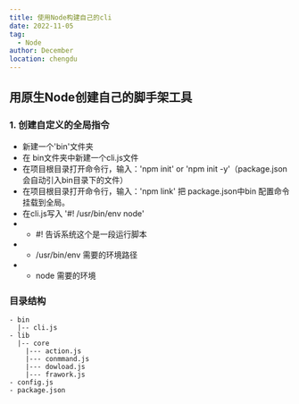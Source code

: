 ```yaml
---
title: 使用Node构建自己的cli
date: 2022-11-05
tag: 
  - Node
author: December
location: chengdu 
---
```

## 用原生Node创建自己的脚手架工具

### 1. 创建自定义的全局指令
- 新建一个'bin'文件夹
- 在 bin文件夹中新建一个cli.js文件
- 在项目根目录打开命令行，输入：'npm init' or 'npm init -y'（package.json会自动引入bin目录下的文件）
- 在项目根目录打开命令行，输入：'npm link' 把 package.json中bin 配置命令挂载到全局。
- 在cli.js写入 '#! /usr/bin/env node'
- - #! 告诉系统这个是一段运行脚本
- - /usr/bin/env 需要的环境路径
- - node 需要的环境

### 目录结构
```
- bin
  |-- cli.js
- lib
  |-- core
    |--- action.js
    |--- conmmand.js
    |--- dowload.js
    |--- frawork.js
- config.js
- package.json
```